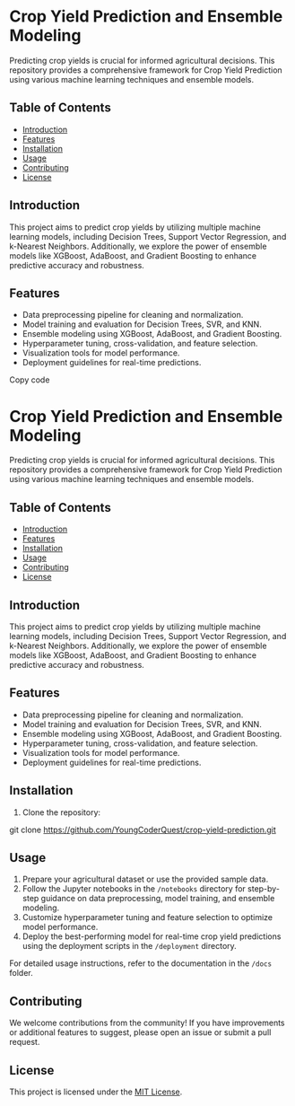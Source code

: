 # Crop Yield Prediction and Ensemble Modeling

Predicting crop yields is crucial for informed agricultural decisions. This repository provides a comprehensive framework for Crop Yield Prediction using various machine learning techniques and ensemble models.

## Table of Contents

- [Introduction](#introduction)
- [Features](#features)
- [Installation](#installation)
- [Usage](#usage)
- [Contributing](#contributing)
- [License](#license)

## Introduction

This project aims to predict crop yields by utilizing multiple machine learning models, including Decision Trees, Support Vector Regression, and k-Nearest Neighbors. Additionally, we explore the power of ensemble models like XGBoost, AdaBoost, and Gradient Boosting to enhance predictive accuracy and robustness.

## Features

- Data preprocessing pipeline for cleaning and normalization.
- Model training and evaluation for Decision Trees, SVR, and KNN.
- Ensemble modeling using XGBoost, AdaBoost, and Gradient Boosting.
- Hyperparameter tuning, cross-validation, and feature selection.
- Visualization tools for model performance.
- Deployment guidelines for real-time predictions.

Copy code
# Crop Yield Prediction and Ensemble Modeling

Predicting crop yields is crucial for informed agricultural decisions. This repository provides a comprehensive framework for Crop Yield Prediction using various machine learning techniques and ensemble models.

## Table of Contents

- [Introduction](#introduction)
- [Features](#features)
- [Installation](#installation)
- [Usage](#usage)
- [Contributing](#contributing)
- [License](#license)

## Introduction

This project aims to predict crop yields by utilizing multiple machine learning models, including Decision Trees, Support Vector Regression, and k-Nearest Neighbors. Additionally, we explore the power of ensemble models like XGBoost, AdaBoost, and Gradient Boosting to enhance predictive accuracy and robustness.

## Features

- Data preprocessing pipeline for cleaning and normalization.
- Model training and evaluation for Decision Trees, SVR, and KNN.
- Ensemble modeling using XGBoost, AdaBoost, and Gradient Boosting.
- Hyperparameter tuning, cross-validation, and feature selection.
- Visualization tools for model performance.
- Deployment guidelines for real-time predictions.

## Installation

1. Clone the repository:

git clone https://github.com/YoungCoderQuest/crop-yield-prediction.git


## Usage

1. Prepare your agricultural dataset or use the provided sample data.
2. Follow the Jupyter notebooks in the `/notebooks` directory for step-by-step guidance on data preprocessing, model training, and ensemble modeling.
3. Customize hyperparameter tuning and feature selection to optimize model performance.
4. Deploy the best-performing model for real-time crop yield predictions using the deployment scripts in the `/deployment` directory.

For detailed usage instructions, refer to the documentation in the `/docs` folder.

## Contributing

We welcome contributions from the community! If you have improvements or additional features to suggest, please open an issue or submit a pull request.

## License

This project is licensed under the [MIT License](LICENSE).
